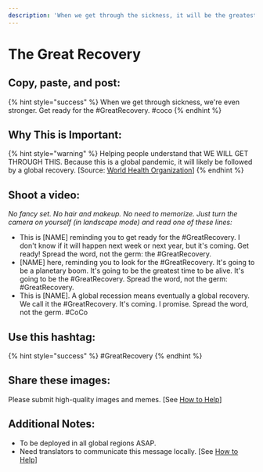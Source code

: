 ```yaml
---
description: 'When we get through the sickness, it will be the greatest time to be alive.'
---
```


# The Great Recovery

## Copy, paste, and post:

{% hint style="success" %}
When we get through sickness, we're even stronger. Get ready for the \#GreatRecovery. \#coco
{% endhint %}

## Why This is Important:

{% hint style="warning" %}
Helping people understand that WE WILL GET THROUGH THIS. Because this is a global pandemic, it will likely be followed by a global recovery. \[Source: [World Health Organization](https://www.who.int/publications-detail/outbreak-communication-best-practices-for-communicating-with-the-public-during-an-outbreak)\]
{% endhint %}

## Shoot a video:

_No fancy set. No hair and makeup. No need to memorize. Just turn the camera on yourself \(in landscape mode\) and read one of these lines:_

* This is \[NAME\] reminding you to get ready for the \#GreatRecovery. I don't know if it will happen next week or next year, but it's coming. Get ready! Spread the word, not the germ: the \#GreatRecovery. 
* \[NAME\] here, reminding you to look for the \#GreatRecovery. It's going to be a planetary boom. It's going to be the greatest time to be alive. It's going to be the \#GreatRecovery. Spread the word, not the germ: \#GreatRecovery. 
* This is \[NAME\]. A global recession means eventually a global recovery. We call it the \#GreatRecovery. It's coming. I promise. Spread the word, not the germ. \#CoCo

## Use this hashtag:

{% hint style="success" %}
\#GreatRecovery
{% endhint %}

## Share these images:

Please submit high-quality images and memes. \[See [How to Help](../how-to-help.md)\]

## Additional Notes:

* To be deployed in all global regions ASAP.
* Need translators to communicate this message locally. \[See [How to Help](../how-to-help.md)\]

